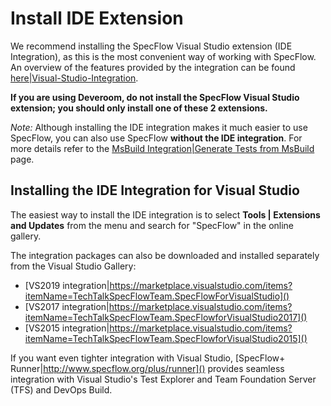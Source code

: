 

# Install IDE Extension

We recommend installing the SpecFlow Visual Studio extension (IDE Integration), as this is the most convenient way of working with SpecFlow. An overview of the features provided by the integration can be found [here|Visual-Studio-Integration]().

**If you are using Deveroom, do not install the SpecFlow Visual Studio extension; you should only install one of these 2 extensions.**

_Note:_ Although installing the IDE integration makes it much easier to use SpecFlow, you can also use SpecFlow **without the IDE integration**. For more details refer to the [MsBuild Integration|Generate Tests from MsBuild]() page. 

## Installing the IDE Integration for Visual Studio

The easiest way to install the IDE integration is to select **Tools | Extensions and Updates** from the menu and search for "SpecFlow" in the online gallery. 

The integration packages can also be downloaded and installed separately from the Visual Studio Gallery:  

* [VS2019 integration|https://marketplace.visualstudio.com/items?itemName=TechTalkSpecFlowTeam.SpecFlowForVisualStudio]()
* [VS2017 integration|https://marketplace.visualstudio.com/items?itemName=TechTalkSpecFlowTeam.SpecFlowforVisualStudio2017]()
* [VS2015 integration|https://marketplace.visualstudio.com/items?itemName=TechTalkSpecFlowTeam.SpecFlowforVisualStudio2015]()

If you want even tighter integration with Visual Studio, [SpecFlow+ Runner|http://www.specflow.org/plus/runner]() provides seamless integration with Visual Studio's Test Explorer and Team Foundation Server (TFS) and DevOps Build.

